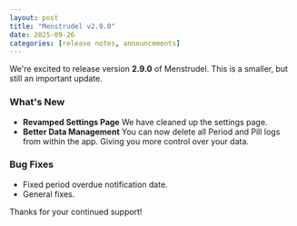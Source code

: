 ```yaml
---
layout: post
title: "Menstrudel v2.9.0"
date: 2025-09-26
categories: [release notes, announcements]
---
```


We're excited to release version **2.9.0** of Menstrudel. This is a smaller, but still an important update.

### What's New
* **Revamped Settings Page** We have cleaned up the settings page.
* **Better Data Management** You can now delete all Period and Pill logs from within the app. Giving you more control over your data.

### Bug Fixes
* Fixed period overdue notification date.
* General fixes.

Thanks for your continued support!